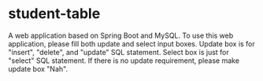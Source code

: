 # student-table
A web application based on Spring Boot and MySQL.
To use this web application, please fill both update and select input boxes.
Update box is for "insert", "delete", and "update" SQL statement.
Select box is just for "select" SQL statement.
If there is no update requirement, please make update box "Nah".
